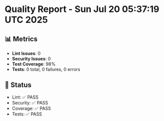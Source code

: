 # Quality Report - Sun Jul 20 05:37:19 UTC 2025
## 📊 Metrics
- **Lint Issues**: 0
- **Security Issues**: 0
- **Test Coverage**: 98%
- **Tests**: 0 total, 0 failures, 0 errors
## 🎯 Status
- Lint: ✅ PASS
- Security: ✅ PASS
- Coverage: ✅ PASS
- Tests: ✅ PASS
